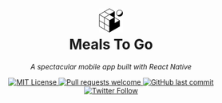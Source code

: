 #

<h1 align="center">
  <img src='assets/favicon.png' width='48'/>
  <br/>
  Meals To Go
</h1>

<p align='center'>
  <em>
    A spectacular mobile app built with React Native
  </em>
</p>

<p align="center">
  <a href="https://github.com/josephgattuso/mealstogo/blob/master/LICENSE">
    <img
      alt="MIT License"
      src="https://img.shields.io/github/license/josephgattuso/mealstogo"
    />
  </a>
  <a href="https://github.com/josephgattuso/mealstogo/pulls">
    <img
      alt="Pull requests welcome"
      src="https://img.shields.io/badge/PRs-welcome-blue.svg?style=flat-square"
    />
  </a>
  <a href="https://github.com/josephgattuso/mealstogo/commits/master">
    <img
      alt="GitHub last commit"
      src="https://img.shields.io/github/last-commit/josephgattuso/mealstogo?style=flat-square"
    />
  </a>
  <a
    target="_blank"
    href="https://twitter.com/intent/follow?screen_name=joeetuso"
  >
    <img
      alt="Twitter Follow"
      src="https://img.shields.io/twitter/follow/joeetuso?style=flat-square"
    />
  </a>
</p>
